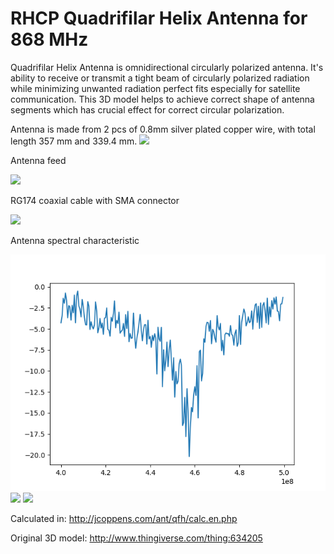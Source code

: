 # RHCP Quadrifilar Helix Antenna for 868 MHz
Quadrifilar Helix Antenna is omnidirectional circularly polarized antenna. It's ability to receive or transmit a tight beam of
circularly polarized radiation while minimizing unwanted radiation perfect fits especially for satellite communication. This 3D model helps to achieve correct shape of antenna segments which has crucial effect for correct circular polarization.

Antenna is made from 2 pcs of 0.8mm silver plated copper wire, with total length 357 mm and 339.4 mm. 
<img src="https://github.com/cernohorsky/QFH-Antenna-868MHz/blob/master/pictures/QFH-Antenna-868MHz.jpg" width="400" />

Antenna feed

<img src="https://github.com/cernohorsky/QFH-Antenna-868MHz/blob/master/pictures/QFH-Antenna-868MHz-feed.jpg" width="400" />

RG174 coaxial cable with SMA connector

<img src="https://github.com/cernohorsky/QFH-Antenna-868MHz/blob/master/pictures/QFH-Antenna-868MHz-connector.jpg" width="400" />

Antenna spectral characteristic

<img src="https://github.com/cernohorsky/QFH-Antenna-868MHz/blob/master/pictures/QFH-Antenna-868MHz-S11.png" />
<img src="https://github.com/cernohorsky/QFH-Antenna-868MHz/blob/master/pictures/QFH-Antenna-868MHz-SmithChart.png" />
<img src="https://github.com/cernohorsky/QFH-Antenna-868MHz/blob/master/pictures/QFH-Antenna-868MHz-VSWR.png" />

Calculated in:
http://jcoppens.com/ant/qfh/calc.en.php

Original 3D model:
http://www.thingiverse.com/thing:634205
